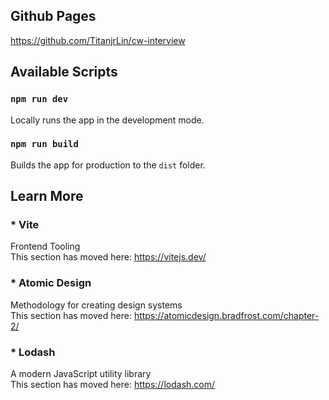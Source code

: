 ## Github Pages
https://github.com/TitanjrLin/cw-interview

## Available Scripts

### `npm run dev`
Locally runs the app in the development mode.

### `npm run build`
Builds the app for production to the `dist` folder.<br />

## Learn More

### * Vite
Frontend Tooling <br/>
This section has moved here: https://vitejs.dev/

### * Atomic Design
Methodology for creating design systems <br/>
This section has moved here: https://atomicdesign.bradfrost.com/chapter-2/

### * Lodash
A modern JavaScript utility library <br/>
This section has moved here: https://lodash.com/

